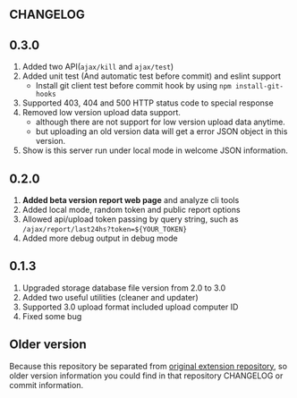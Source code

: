 ## CHANGELOG

## 0.3.0

1. Added two API(`ajax/kill` and `ajax/test`)
2. Added unit test (And automatic test before commit) and eslint support
	- Install git client test before commit hook by using `npm install-git-hooks`
3. Supported 403, 404 and 500 HTTP status code to special response
4. Removed low version upload data support.
	- although there are not support for low version upload data anytime. 
	- but uploading an old version data will get a error JSON object in this version. 
5. Show is this server run under local mode in welcome JSON information.

## 0.2.0

1. **Added beta version report web page** and analyze cli tools
2. Added local mode, random token and public report options
2. Allowed api/upload token passing by query string, such as `/ajax/report/last24hs?token=${YOUR_TOKEN}`
3. Added more debug output in debug mode

## 0.1.3

1. Upgraded storage database file version from 2.0 to 3.0
2. Added two useful utilities (cleaner and updater)
3. Supported 3.0 upload format included upload computer ID
4. Fixed some bug

## Older version

Because this repository be separated from
 [original extension repository](https://github.com/hangxingliu/vscode-coding-tracker),
 so older version information you could find in that repository CHANGELOG or commit information.